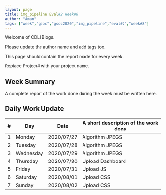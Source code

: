 ```yaml
---
layout: page
title: img_pipeline Eval#2 Week#8
author: "Aman"
tags: ["week","gsoc","gsoc2020","img_pipeline","eval#2","week#8"]
---
```

Welcome of CDLI Blogs.

Please update the author name and add tags too. 

This page should contain the report made for every week.

Replace Project# with your project name.

## Week Summary

A complete report of the work done during the week must be written here. 


## Daily Work Update

|\#|Day|Date|A short description of the work done|  
|---	|---	|---	|---	|  
|1   	| Monday 	|   2020/07/27	| Algorithm JPEGS |  
|2   	| Tuesday  	|   2020/07/28	| Algorithm JPEGS |  
|3   	| Wednesday  	|  2020/07/29 	| Algorithm JPEGS |  
|4   	| Thursday  	|   2020/07/30	| Upload Dashboard |  
|5   	| Friday  	|   2020/07/31	| Upload JS|  
|6   	| Saturday  	|   2020/08/01	| Upload CSS |  
|7   	| Sunday  	|   2020/08/02	| Upload CSS |  
